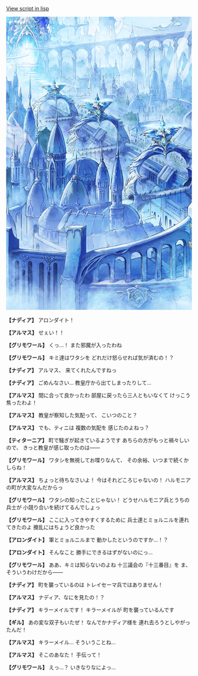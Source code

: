 [View script in lisp](../scripts/100503023.txt)

![400_angel_town_daytime.png](../images/backgrounds/400_angel_town_daytime.png)

**【ナディア】**
アロンダイト！

**【アルマス】**
せぇい！！

**【グリモワール】**
くっ…！
また邪魔が入ったわね

**【グリモワール】**
キミ達はワタシを
どれだけ怒らせれば気が済むの！？

**【ナディア】**
アルマス、
来てくれたんですねっ

**【ナディア】**
ごめんなさい…
教皇庁から出てしまったりして…

**【アルマス】**
間に合って良かったわ
部屋に戻ったら三人ともいなくて
けっこう焦ったわよ！

**【アルマス】**
教皇が察知した気配って、
こいつのこと？

**【アルマス】**
でも、ティニは
複数の気配を
感じたのよねっ？

**【ティターニア】**
町で騒ぎが起きているようです
あちらの方がもっと禍々しいので、
きっと教皇が感じ取ったのは――

**【グリモワール】**
ワタシを無視してお喋りなんて、
その余裕、いつまで続くかしらね！

**【アルマス】**
ちょっと待ちなさいよ！
今はそれどころじゃないの！
ハルモニアの町が大変なんだからっ

**【グリモワール】**
ワタシの知ったことじゃない！
どうせハルモニア兵とうちの兵士が
小競り合いを続けてるんでしょっ

**【グリモワール】**
ここに入ってきやすくするために
兵士達とミョルニルを連れてきたのよ
攪乱にはちょうど良かった

**【アロンダイト】**
軍とミョルニルまで
動かしたというのですか…！？

**【アロンダイト】**
そんなこと
勝手にできるはずがないのにっ…

**【グリモワール】**
ああ、キミは知らないのよね
十三議会の『十三番目』を
ま、そういうわけだから――

**【ナディア】**
町を襲っているのは
トレイセーマ兵ではありません！

**【アルマス】**
ナディア、なにを見たの！？

**【ナディア】**
キラーメイルです！
キラーメイルが
町を襲っているんです

**【ギル】**
あの変な双子もいたぜ！
なんでかナディア様を
連れ去ろうとしやがったんだ！

**【アルマス】**
キラーメイル…
そういうことね…

**【アルマス】**
そこのあなた！
手伝って！

**【グリモワール】**
えっ…？
いきなりなによっ…